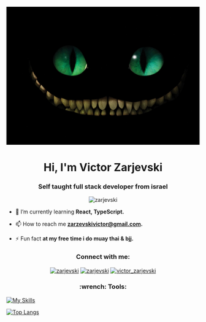 ![cat](https://github.com/Zarjevski/Zarjevski/blob/main/wallpaperflare.com_wallpaper.jpg)

<h1 align="center">Hi, I'm Victor Zarjevski</h1>
<h3 align="center">Self taught full stack developer from israel</h3>

<p align="center"> <img src="https://komarev.com/ghpvc/?username=zarjevski&label=Profile%20views&color=0e75b6&style=flat" alt="zarjevski" /> </p>

- 🌱 I’m currently learning **React, TypeScript.**

- 📫 How to reach me **zarzevskivictor@gmail.com.**

- ⚡ Fun fact **at my free time i do muay thai & bjj.**

<h3 align="center">Connect with me:</h3>
<p align="center">
<a href="https://linkedin.com/in/zarjevski" target="blank"><img align="center" src="https://raw.githubusercontent.com/rahuldkjain/github-profile-readme-generator/master/src/images/icons/Social/linked-in-alt.svg" alt="zarjevski" height="30" width="40" /></a>
<a href="https://fb.com/zarjevski" target="blank"><img align="center" src="https://raw.githubusercontent.com/rahuldkjain/github-profile-readme-generator/master/src/images/icons/Social/facebook.svg" alt="zarjevski" height="30" width="40" /></a>
<a href="https://instagram.com/victor_zarjevski" target="blank"><img align="center" src="https://raw.githubusercontent.com/rahuldkjain/github-profile-readme-generator/master/src/images/icons/Social/instagram.svg" alt="victor_zarjevski" height="30" width="40" /></a>
</p>

<h3 align="center">:wrench: Tools:</h3>

[![My Skills](https://skills.thijs.gg/icons?i=html,css,js,react,nodejs,mongodb,figma,&theme=dark)](https://skills.thijs.gg)

[![Top Langs](https://github-readme-stats.vercel.app/api/top-langs/?username=Zarjevski&layout=compact&theme=synthwave)](https://github.com/anuraghazra/github-readme-stats)



